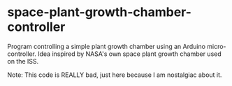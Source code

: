 # space-plant-growth-chamber-controller
Program controlling a simple plant growth chamber using an Arduino micro-controller. Idea inspired by NASA's own space plant growth chamber used on the ISS.

Note: This code is REALLY bad, just here because I am nostalgiac about it.

